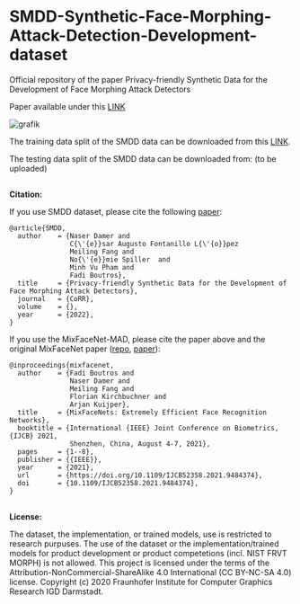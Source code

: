# SMDD-Synthetic-Face-Morphing-Attack-Detection-Development-dataset
Official repository of the paper Privacy-friendly Synthetic Data for the Development of Face Morphing Attack Detectors

Paper available under this [LINK](https://cloud-ext.igd.fraunhofer.de/s/225mTJQ4gQ8goxC)


![grafik](https://user-images.githubusercontent.com/85616215/158062680-a4275e0f-6e8a-4728-97f9-1b44e03ac53d.png)



The training data split of the SMDD data can be downloaded from this [LINK](https://drive.google.com/file/d/1l24onXtKMj0YZInJFHEzQbrfV5oScJSe/view?usp=sharing).

The testing data split of the SMDD data can be downloaded from: (to be uploaded) 

## 

**Citation:**

If you use SMDD dataset, please cite the following [paper](https://cloud-ext.igd.fraunhofer.de/s/225mTJQ4gQ8goxC):

```
@article{SMDD,
  author    = {Naser Damer and
			   C{\'{e}}sar Augusto Fontanillo L{\'{o}}pez
			   Meiling Fang and
               No{\'{e}}mie Spiller  and
               Minh Vu Pham and
			   Fadi Boutros},
  title     = {Privacy-friendly Synthetic Data for the Development of Face Morphing Attack Detectors},
  journal   = {CoRR},
  volume    = {},
  year      = {2022},
}
```


If you use the MixFaceNet-MAD, please cite the paper above and the original MixFaceNet paper ([repo](https://github.com/fdbtrs/mixfacenets), [paper](https://ieeexplore.ieee.org/document/9484374)):

```
@inproceedings{mixfacenet,
  author    = {Fadi Boutros and
               Naser Damer and
               Meiling Fang and
               Florian Kirchbuchner and
               Arjan Kuijper},
  title     = {MixFaceNets: Extremely Efficient Face Recognition Networks},
  booktitle = {International {IEEE} Joint Conference on Biometrics, {IJCB} 2021,
               Shenzhen, China, August 4-7, 2021},
  pages     = {1--8},
  publisher = {{IEEE}},
  year      = {2021},
  url       = {https://doi.org/10.1109/IJCB52358.2021.9484374},
  doi       = {10.1109/IJCB52358.2021.9484374},
}
```

## 

**License:**

The dataset, the implementation, or trained models, use is restricted to research purpuses. The use of the dataset or the implementation/trained models for product development or product competetions (incl. NIST FRVT MORPH) is not allowed.
This project is licensed under the terms of the Attribution-NonCommercial-ShareAlike 4.0 International (CC BY-NC-SA 4.0) license. Copyright (c) 2020 Fraunhofer Institute for Computer Graphics Research IGD Darmstadt.
